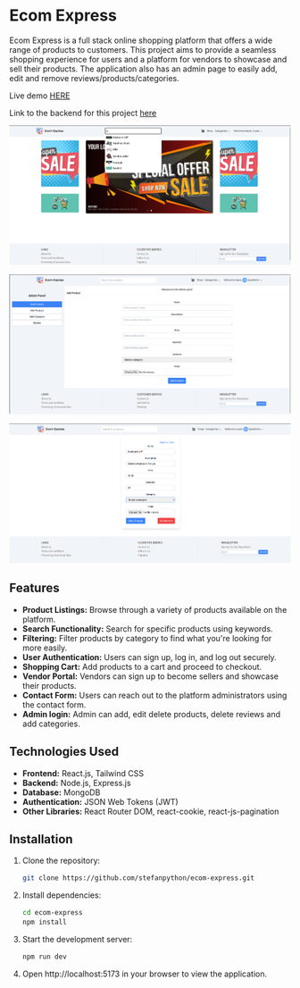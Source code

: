 # Ecom Express

Ecom Express is a full stack online shopping platform that offers a wide range of products to customers. This project aims to provide a seamless shopping experience for users and a platform for vendors to showcase and sell their products.
The application also has an admin page to easily add, edit and remove reviews/products/categories.

Live demo [HERE](https://stefanpython.github.io/ecom-express-frontend/)

Link to the backend for this project [here](https://github.com/stefanpython/ecom-express-backend)

![Front page](shop.png)

![Admin1](admin1.png)

![Admin2](admin2.png)

## Features

- **Product Listings:** Browse through a variety of products available on the platform.
- **Search Functionality:** Search for specific products using keywords.
- **Filtering:** Filter products by category to find what you're looking for more easily.
- **User Authentication:** Users can sign up, log in, and log out securely.
- **Shopping Cart:** Add products to a cart and proceed to checkout.
- **Vendor Portal:** Vendors can sign up to become sellers and showcase their products.
- **Contact Form:** Users can reach out to the platform administrators using the contact form.
- **Admin login:** Admin can add, edit delete products, delete reviews and add categories.

## Technologies Used

- **Frontend:** React.js, Tailwind CSS
- **Backend:** Node.js, Express.js
- **Database:** MongoDB
- **Authentication:** JSON Web Tokens (JWT)
- **Other Libraries:** React Router DOM, react-cookie, react-js-pagination

## Installation

1. Clone the repository:

   ```bash
   git clone https://github.com/stefanpython/ecom-express.git
   ```

2. Install dependencies:

   ```bash
   cd ecom-express
   npm install
   ```

3. Start the development server:

   ```bash
   npm run dev
   ```

4. Open http://localhost:5173 in your browser to view the application.
